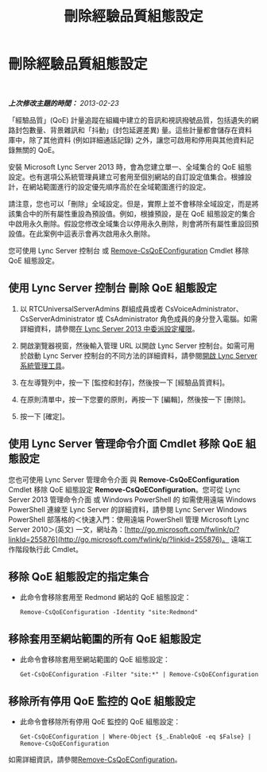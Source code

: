 ﻿---
title: 刪除經驗品質組態設定
TOCTitle: 刪除經驗品質組態設定
ms:assetid: fd0c4c2f-3bfb-42cb-9b6a-f0f8d5aa9e81
ms:mtpsurl: https://technet.microsoft.com/zh-tw/library/Gg182613(v=OCS.15)
ms:contentKeyID: 49292902
ms.date: 08/24/2015
mtps_version: v=OCS.15
ms.translationtype: HT
---

# 刪除經驗品質組態設定

 

_**上次修改主題的時間：** 2013-02-23_

「經驗品質」(QoE) 計量追蹤在組織中建立的音訊和視訊撥號品質，包括遺失的網路封包數量、背景雜訊和「抖動」(封包延遲差異) 量。這些計量都會儲存在資料庫中，除了其他資料 (例如詳細通話記錄) 之外，讓您可啟用和停用與其他資料記錄無關的 QoE。

安裝 Microsoft Lync Server 2013 時，會為您建立單一、全域集合的 QoE 組態設定。也有選項公系統管理員建立可套用至個別網站的自訂設定值集合。根據設計，在網站範圍進行的設定優先順序高於在全域範圍進行的設定。

請注意，您也可以「刪除」全域設定。但是，實際上並不會移除全域設定，而是將該集合中的所有屬性重設為預設值。例如，根據預設，是在 QoE 組態設定的集合中啟用永久刪除。假設您修改全域集合以停用永久刪除，則會將所有屬性重設回預設值。在此案例中這表示會再次啟用永久刪除。

您可使用 Lync Server 控制台 或 [Remove-CsQoEConfiguration](https://docs.microsoft.com/en-us/powershell/module/skype/Remove-CsQoEConfiguration) Cmdlet 移除 QoE 組態設定。

## 使用 Lync Server 控制台 刪除 QoE 組態設定

1.  以 RTCUniversalServerAdmins 群組成員或者 CsVoiceAdministrator、CsServerAdministrator 或 CsAdministrator 角色成員的身分登入電腦。如需詳細資料，請參閱[在 Lync Server 2013 中委派設定權限](lync-server-2013-delegate-setup-permissions.md)。

2.  開啟瀏覽器視窗，然後輸入管理 URL 以開啟 Lync Server 控制台。如需可用於啟動 Lync Server 控制台的不同方法的詳細資料，請參閱[開啟 Lync Server 系統管理工具](lync-server-2013-open-lync-server-administrative-tools.md)。

3.  在左導覽列中，按一下 \[監控和封存\]，然後按一下 \[經驗品質資料\]。

4.  在原則清單中，按一下您要的原則，再按一下 \[編輯\]，然後按一下 \[刪除\]。

5.  按一下 \[確定\]。

## 使用 Lync Server 管理命令介面 Cmdlet 移除 QoE 組態設定

您也可使用 Lync Server 管理命令介面 與 **Remove-CsQoEConfiguration** Cmdlet 移除 QoE 組態設定 **Remove-CsQoEConfiguration**。您可從 Lync Server 2013 管理命令介面 或 Windows PowerShell 的 如需使用遠端 Windows PowerShell 連線至 Lync Server 的詳細資料，請參閱 Lync Server Windows PowerShell 部落格的＜快速入門：使用遠端 PowerShell 管理 Microsoft Lync Server 2010＞(英文) 一文，網址為：[http://go.microsoft.com/fwlink/p/?linkId=255876](http://go.microsoft.com/fwlink/p/?linkid=255876)。 遠端工作階段執行此 Cmdlet。

## 移除 QoE 組態設定的指定集合

  - 此命令會移除套用至 Redmond 網站的 QoE 組態設定：
    
        Remove-CsQoEConfiguration -Identity "site:Redmond"

## 移除套用至網站範圍的所有 QoE 組態設定

  - 此命令會移除套用至網站範圍的 QoE 組態設定：
    
        Get-CsQoEConfiguration -Filter "site:*" | Remove-CsQoEConfiguration

## 移除所有停用 QoE 監控的 QoE 組態設定

  - 此命令會移除所有停用 QoE 監控的 QoE 組態設定：
    
        Get-CsQoEConfiguration | Where-Object {$_.EnableQoE -eq $False} | Remove-CsQoEConfiguration

如需詳細資訊，請參閱[Remove-CsQoEConfiguration](https://docs.microsoft.com/en-us/powershell/module/skype/Remove-CsQoEConfiguration)。

